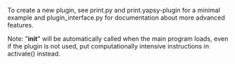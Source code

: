 
To create a new plugin, see print.py and print.yapsy-plugin for a minimal example and plugin_interface.py for documentation about more advanced features.

Note: "__init__" will be automatically called when the main program loads, even if the plugin is not used, put computationally intensive instructions in activate() instead.

